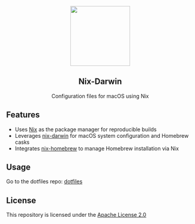 <p align="center">
    <img src="https://1.gravatar.com/avatar/a9a8386448882291bd0082d2de054a9fa49a81f00c1c53917a675906e56737ff?size=512" width="160" />
    <h2 align="center">Nix-Darwin</h2>
</p>

<p align="center">Configuration files for macOS using Nix</p>

## Features
- Uses [Nix](https://nixos.org/) as the package manager for reproducible builds
- Leverages [nix-darwin](https://github.com/LnL7/nix-darwin) for macOS system configuration and Homebrew casks
- Integrates [nix-homebrew](https://github.com/zhaofengli/nix-homebrew) to manage Homebrew installation via Nix

## Usage
Go to the dotfiles repo: [dotfiles](
    https://github.com/pastc/dotfiles
)

## License
This repository is licensed under the [Apache License 2.0](LICENSE)

